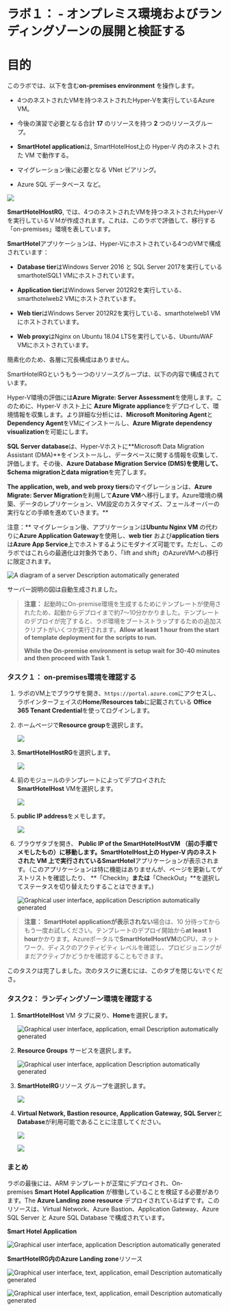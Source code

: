 # ラボ１： - オンプレミス環境およびランディングゾーンの展開と検証する

# 目的

このラボでは、以下を含む**on-premises environment** を操作します。

- 4つのネストされたVMを持つネストされたHyper-Vを実行しているAzure VM。

- 今後の演習で必要となる合計 **17** のリソースを持つ **2**
  つのリソースグループ。

- **SmartHotel application**は, SmartHotelHost上の Hyper-V
  内のネストされた VM で動作する。

- マイグレーション後に必要となる VNet ピアリング。

- Azure SQL データベース など。

![](./media/image1.jpg)

**SmartHotelHostRG**,
では、4つのネストされたVMを持つネストされたHyper-Vを実行しているＶＭが作成されます。これは、このラボで評価して、移行する「on-premises」環境を表しています。

**SmartHotel**アプリケーションは、Hyper-Vにホストされている4つのVMで構成されています：

- **Database tier**はWindows Server 2016 と SQL Server
  2017を実行しているsmarthotelSQL1 VMにホストされています。

- **Application tier**はWindows Server
  2012R2を実行している、smarthotelweb2 VMにホストされています。

- **Web tier**はWindows Server 2012R2を実行している、smarthotelweb1
  VMにホストされています。

- **Web proxy**はNginx on Ubuntu 18.04 LTSを実行している、UbuntuWAF
  VMにホストされています。

簡素化のため、各層に冗長構成はありません。

SmartHotelRGというもう一つのリソースグループは、以下の内容で構成されています。

Hyper-V環境の評価には**Azure Migrate: Server
Assessment**を使用します。このために、Hyper-V ホスト上に **Azure Migrate
appliance**をデプロイして、環境情報を収集します。より詳細な分析には、**Microsoft
Monitoring Agent**と**Dependency Agent**をVMにインストールし、**Azure
Migrate dependency visualization**を可能にします。

**SQL Server database**は、Hyper-Vホストに**Microsoft Data Migration
Assistant
(DMA)**をインストールし、データベースに関する情報を収集して、評価します。その後、**Azure
Database Migration Service (DMS)**を使用して、**Schema
migration**と**data migration**を完了します。   
  
**The application, web, and web proxy
tiers**のマイグレーションは、**Azure Migrate: Server
Migration**を利用して**Azure
VM**へ移行します。Azure環境の構築、データのレプリケーション、VM設定のカスタマイズ、フェールオーバーの実行などの手順を進めていきます。**  
  
注意：** マイグレーション後、アプリケーションは**Ubuntu Nginx VM**
の代わりに**Azure Application Gateway**を使用し、**web tier**
および**application tiers**は**Azure App
Service**上でホストするようにモダナイズ可能です。ただし、このラボではこれらの最適化は対象外であり、「lift
and shift」のAzureVMへの移行に限定されます。

![A diagram of a server Description automatically
generated](./media/image2.jpg)

サーバー説明の図は自動生成されました。

> **注意：** 起動時にOn-premise環境を生成するためにテンプレートが使用されたため、起動からデプロイまで約7～10分かかりました。テンプレートのデプロイが完了すると、ラボ環境をブートストラップするための追加スクリプトがいくつか実行されます。**Allow
> at least 1 hour from the start of template deployment for the scripts
> to run.**
>
> **While the On-premise environment is setup wait for 30-40 minutes and
> then proceed with Task 1.**

### タスク１： on-premises環境を確認する

1.  ラボのVM上でブラウザを開き、`https://portal.azure.com`にアクセスし、ラボインターフェイスの**Home/Resources
    tab**に記載されている **Office 365 Tenant
    Credential**を使ってログインします。

2.  ホームページで**Resource group**を選択します。 

    ![](./media/image3.png)



3.  **SmartHotelHostRG**を選択します。

    ![](./media/image4.png)



4.  前のモジュールのテンプレートによってデプロイされた**SmartHotelHost** VMを選択します。

    ![](./media/image5.png)



5.  **public IP address**をメモします。

    ![](./media/image6.png)



6.  ブラウザタブを開き、 **Public IP of the
    SmartHotelHostVM **（前の手順でメモしたもの）に移動します。SmartHotelHost上の
    Hyper-V 内のネストされた VM
    上で実行されている**SmartHotel**アプリケーションが表示されます。（このアプリケーションは特に機能はありませんが、ページを更新してゲストリストを確認したり、
    **「CheckIn」**または**「CheckOut」**を選択してステータスを切り替えたりすることはできます。)

    ![Graphical user interface, application Description automatically
  generated](./media/image7.png)


  > **注意：** **SmartHotel applicationが表示されない**場合は、10
  > 分待ってからもう一度お試しください。テンプレートのデプロイ開始から**at
  > least 1
  > hour**かかります。Azureポータルで**SmartHotelHostVM**のCPU、ネットワーク、ディスクのアクティビティ
  > レベルを確認し、プロビジョニングがまだアクティブかどうかを確認することもできます。

このタスクは完了しました。次のタスクに進むには、このタブを閉じないでくださ。

### タスク2： ランディングゾーン環境を確認する

1.  **SmartHotelHost** VM タブに戻り、**Home**を選択します。

    ![Graphical user interface, application, email Description
  automatically generated](./media/image8.png)


2.  **Resource Groups** サービスを選択します。

    ![Graphical user interface, application Description automatically
  generated](./media/image9.png)

  

3.  **SmartHotelRG**リソース グループを選択します。

    ![](./media/image10.png)

  

4.  **Virtual Network, Bastion resource, Application Gateway, SQL
    Server**と**Database**が利用可能であることに注意してください。

    ![](./media/image11.png)

  

    ![](./media/image12.png)



### まとめ

ラボの最後には、ARM
テンプレートが正常にデプロイされ、On-premises **Smart Hotel
Application** が稼働していることを検証する必要があります。The **Azure
Landing zone
resource** デプロイされているはずです。このリソースは、Virtual
Network、Azure Bastion、Application Gateway、Azure SQL Server と Azure
SQL Database で構成されています。

**Smart Hotel Application**

![Graphical user interface, application Description automatically
generated](./media/image13.png)



**SmartHotelRG内のAzure Landing zone**リソース 

![Graphical user interface, text, application, email Description
automatically generated](./media/image11.png)



![Graphical user interface, text, application, email Description
automatically generated](./media/image12.png)


